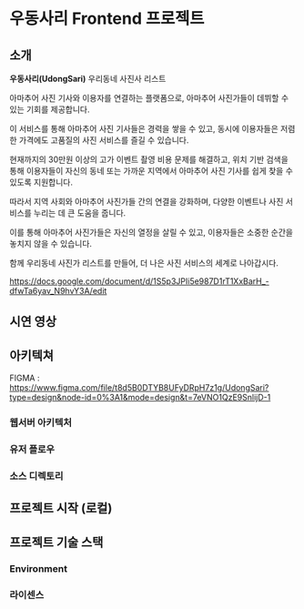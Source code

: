 # 우동사리 Frontend 프로젝트

## 소개
<b>우동사리(UdongSari)</b> 우리동네 사진사 리스트 <br/>

아마추어 사진 기사와 이용자를 연결하는 플랫폼으로, 아마추어 사진가들이 데뷔할 수 있는 기회를 제공합니다.

이 서비스를 통해 아마추어 사진 기사들은 경력을 쌓을 수 있고, 동시에 이용자들은 저렴한 가격에도 고품질의 사진 서비스를 즐길 수 있습니다.

현재까지의 30만원 이상의 고가 이벤트 촬영 비용 문제를 해결하고, 위치 기반 검색을 통해 이용자들이 자신의 동네 또는 가까운 지역에서 아마추어 사진 기사를 쉽게 찾을 수 있도록 지원합니다.

따라서 지역 사회와 아마추어 사진가들 간의 연결을 강화하며, 다양한 이벤트나 사진 서비스를 누리는 데 큰 도움을 줍니다.

이를 통해 아마추어 사진가들은 자신의 열정을 살릴 수 있고, 이용자들은 소중한 순간을 놓치지 않을 수 있습니다.

함께 우리동네 사진가 리스트를 만들어, 더 나은 사진 서비스의 세계로 나아갑시다.





https://docs.google.com/document/d/1S5p3JPIi5e987D1rT1XxBarH_-dfwTa6yav_N9hvY3A/edit

## 시연 영상

## 아키텍쳐
FIGMA : https://www.figma.com/file/t8d5B0DTYB8UFyDRpH7z1g/UdongSari?type=design&node-id=0%3A1&mode=design&t=7eVNO1QzE9SnlijD-1

### 웹서버 아키텍처

### 유저 플로우

### 소스 디렉토리

## 프로젝트 시작 (로컬)

## 프로젝트 기술 스택
### Environment

### 라이센스
